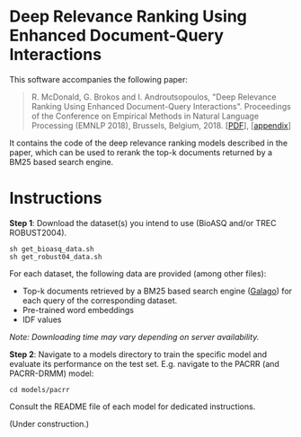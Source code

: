 # Deep Relevance Ranking Using Enhanced Document-Query Interactions

This software accompanies  the following paper:
>R. McDonald, G. Brokos and I. Androutsopoulos, "Deep Relevance Ranking Using Enhanced Document-Query Interactions". Proceedings of the Conference on Empirical Methods in Natural Language Processing (EMNLP 2018), Brussels, Belgium, 2018. [[PDF](http://nlp.cs.aueb.gr/pubs/emnlp2018.pdf)], [[appendix](http://nlp.cs.aueb.gr/pubs/emnlp2018_appendix.pdf)]

It contains the code of the deep relevance ranking models described in the paper, which can be used to rerank the top-k documents returned by a BM25 based search engine.

# Instructions
**Step 1**: Download the dataset(s) you intend to use (BioASQ and/or TREC ROBUST2004). 

```
sh get_bioasq_data.sh
sh get_robust04_data.sh
```

For each dataset, the following data are provided (among other files):

* Top-k documents retrieved by a BM25 based search engine ([Galago](http://www.lemurproject.org/galago.php)) for each query of the corresponding dataset.
* Pre-trained word embeddings
* IDF values

*Note: Downloading time may vary depending on server availability.*

**Step 2**: Navigate to a models directory to train the specific model and evaluate its performance on the test set. E.g. navigate to the PACRR (and PACRR-DRMM) model:
```
cd models/pacrr
```
Consult the README file of each model for dedicated instructions.

(Under construction.)
